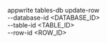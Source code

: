 appwrite tables-db update-row \
    --database-id <DATABASE_ID> \
    --table-id <TABLE_ID> \
    --row-id <ROW_ID>
